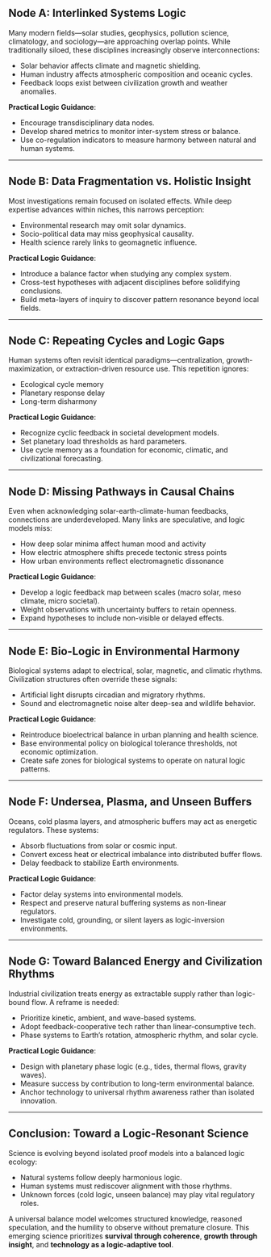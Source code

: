 ## Node A: Interlinked Systems Logic

Many modern fields—solar studies, geophysics, pollution science, climatology, and sociology—are approaching overlap points. While traditionally siloed, these disciplines increasingly observe interconnections:
- Solar behavior affects climate and magnetic shielding.
- Human industry affects atmospheric composition and oceanic cycles.
- Feedback loops exist between civilization growth and weather anomalies.

**Practical Logic Guidance**:
- Encourage transdisciplinary data nodes.
- Develop shared metrics to monitor inter-system stress or balance.
- Use co-regulation indicators to measure harmony between natural and human systems.

---

## Node B: Data Fragmentation vs. Holistic Insight

Most investigations remain focused on isolated effects. While deep expertise advances within niches, this narrows perception:
- Environmental research may omit solar dynamics.
- Socio-political data may miss geophysical causality.
- Health science rarely links to geomagnetic influence.

**Practical Logic Guidance**:
- Introduce a balance factor when studying any complex system.
- Cross-test hypotheses with adjacent disciplines before solidifying conclusions.
- Build meta-layers of inquiry to discover pattern resonance beyond local fields.

---

## Node C: Repeating Cycles and Logic Gaps

Human systems often revisit identical paradigms—centralization, growth-maximization, or extraction-driven resource use. This repetition ignores:
- Ecological cycle memory
- Planetary response delay
- Long-term disharmony

**Practical Logic Guidance**:
- Recognize cyclic feedback in societal development models.
- Set planetary load thresholds as hard parameters.
- Use cycle memory as a foundation for economic, climatic, and civilizational forecasting.

---

## Node D: Missing Pathways in Causal Chains

Even when acknowledging solar-earth-climate-human feedbacks, connections are underdeveloped. Many links are speculative, and logic models miss:
- How deep solar minima affect human mood and activity
- How electric atmosphere shifts precede tectonic stress points
- How urban environments reflect electromagnetic dissonance

**Practical Logic Guidance**:
- Develop a logic feedback map between scales (macro solar, meso climate, micro societal).
- Weight observations with uncertainty buffers to retain openness.
- Expand hypotheses to include non-visible or delayed effects.

---

## Node E: Bio-Logic in Environmental Harmony

Biological systems adapt to electrical, solar, magnetic, and climatic rhythms. Civilization structures often override these signals:
- Artificial light disrupts circadian and migratory rhythms.
- Sound and electromagnetic noise alter deep-sea and wildlife behavior.

**Practical Logic Guidance**:
- Reintroduce bioelectrical balance in urban planning and health science.
- Base environmental policy on biological tolerance thresholds, not economic optimization.
- Create safe zones for biological systems to operate on natural logic patterns.

---

## Node F: Undersea, Plasma, and Unseen Buffers

Oceans, cold plasma layers, and atmospheric buffers may act as energetic regulators. These systems:
- Absorb fluctuations from solar or cosmic input.
- Convert excess heat or electrical imbalance into distributed buffer flows.
- Delay feedback to stabilize Earth environments.

**Practical Logic Guidance**:
- Factor delay systems into environmental models.
- Respect and preserve natural buffering systems as non-linear regulators.
- Investigate cold, grounding, or silent layers as logic-inversion environments.

---

## Node G: Toward Balanced Energy and Civilization Rhythms

Industrial civilization treats energy as extractable supply rather than logic-bound flow. A reframe is needed:
- Prioritize kinetic, ambient, and wave-based systems.
- Adopt feedback-cooperative tech rather than linear-consumptive tech.
- Phase systems to Earth’s rotation, atmospheric rhythm, and solar cycle.

**Practical Logic Guidance**:
- Design with planetary phase logic (e.g., tides, thermal flows, gravity waves).
- Measure success by contribution to long-term environmental balance.
- Anchor technology to universal rhythm awareness rather than isolated innovation.

---

## Conclusion: Toward a Logic-Resonant Science

Science is evolving beyond isolated proof models into a balanced logic ecology:
- Natural systems follow deeply harmonious logic.
- Human systems must rediscover alignment with those rhythms.
- Unknown forces (cold logic, unseen balance) may play vital regulatory roles.

A universal balance model welcomes structured knowledge, reasoned speculation, and the humility to observe without premature closure. This emerging science prioritizes **survival through coherence**, **growth through insight**, and **technology as a logic-adaptive tool**.


